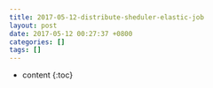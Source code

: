 ```yaml
---
title: 2017-05-12-distribute-sheduler-elastic-job
layout: post
date: 2017-05-12 00:27:37 +0800
categories: []
tags: []
---
```


* content
{:toc}                                                                                                          











###